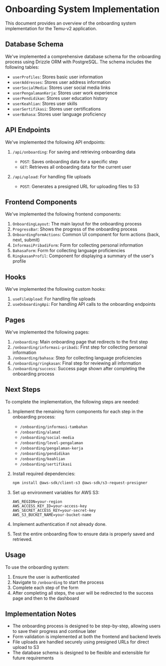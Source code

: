 # Onboarding System Implementation

This document provides an overview of the onboarding system implementation for the Temu-v2 application.

## Database Schema

We've implemented a comprehensive database schema for the onboarding process using Drizzle ORM with PostgreSQL. The schema includes the following tables:

- `userProfiles`: Stores basic user information
- `userAddresses`: Stores user address information
- `userSocialMedia`: Stores user social media links
- `userPengalamanKerja`: Stores user work experience
- `userPendidikan`: Stores user education history
- `userKeahlian`: Stores user skills
- `userSertifikasi`: Stores user certifications
- `userBahasa`: Stores user language proficiency

## API Endpoints

We've implemented the following API endpoints:

1. `/api/onboarding`: For saving and retrieving onboarding data
   - `POST`: Saves onboarding data for a specific step
   - `GET`: Retrieves all onboarding data for the current user

2. `/api/upload`: For handling file uploads
   - `POST`: Generates a presigned URL for uploading files to S3

## Frontend Components

We've implemented the following frontend components:

1. `OnboardingLayout`: The main layout for the onboarding process
2. `ProgressBar`: Shows the progress of the onboarding process
3. `OnboardingFormActions`: Common UI component for form actions (back, next, submit)
4. `InformasiPribadiForm`: Form for collecting personal information
5. `BahasaForm`: Form for collecting language proficiencies
6. `RingkasanProfil`: Component for displaying a summary of the user's profile

## Hooks

We've implemented the following custom hooks:

1. `useFileUpload`: For handling file uploads
2. `useOnboardingApi`: For handling API calls to the onboarding endpoints

## Pages

We've implemented the following pages:

1. `/onboarding`: Main onboarding page that redirects to the first step
2. `/onboarding/informasi-pribadi`: First step for collecting personal information
3. `/onboarding/bahasa`: Step for collecting language proficiencies
4. `/onboarding/ringkasan`: Final step for reviewing all information
5. `/onboarding/success`: Success page shown after completing the onboarding process

## Next Steps

To complete the implementation, the following steps are needed:

1. Implement the remaining form components for each step in the onboarding process:
   - `/onboarding/informasi-tambahan`
   - `/onboarding/alamat`
   - `/onboarding/social-media`
   - `/onboarding/level-pengalaman`
   - `/onboarding/pengalaman-kerja`
   - `/onboarding/pendidikan`
   - `/onboarding/keahlian`
   - `/onboarding/sertifikasi`

2. Install required dependencies:
   ```bash
   npm install @aws-sdk/client-s3 @aws-sdk/s3-request-presigner
   ```

3. Set up environment variables for AWS S3:
   ```
   AWS_REGION=your-region
   AWS_ACCESS_KEY_ID=your-access-key
   AWS_SECRET_ACCESS_KEY=your-secret-key
   AWS_S3_BUCKET_NAME=your-bucket-name
   ```

4. Implement authentication if not already done.

5. Test the entire onboarding flow to ensure data is properly saved and retrieved.

## Usage

To use the onboarding system:

1. Ensure the user is authenticated
2. Navigate to `/onboarding` to start the process
3. Complete each step of the form
4. After completing all steps, the user will be redirected to the success page and then to the dashboard

## Implementation Notes

- The onboarding process is designed to be step-by-step, allowing users to save their progress and continue later
- Form validation is implemented at both the frontend and backend levels
- File uploads are handled securely using presigned URLs for direct upload to S3
- The database schema is designed to be flexible and extensible for future requirements 